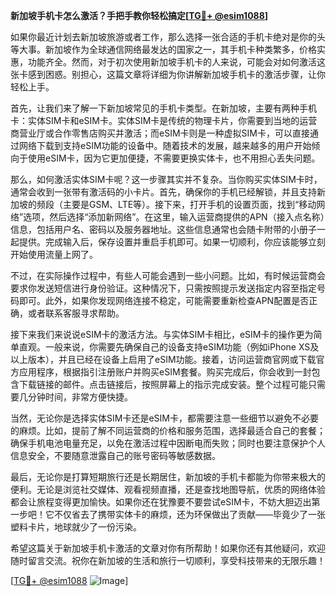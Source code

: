 **新加坡手机卡怎么激活？手把手教你轻松搞定[[TG💪+ @esim1088](https://t.me/s/esim1088)]**

如果你最近计划去新加坡旅游或者工作，那么选择一张合适的手机卡绝对是你的头等大事。新加坡作为全球通信网络最发达的国家之一，其手机卡种类繁多，价格实惠，功能齐全。然而，对于初次使用新加坡手机卡的人来说，可能会对如何激活这张卡感到困惑。别担心，这篇文章将详细为你讲解新加坡手机卡的激活步骤，让你轻松上手。

首先，让我们来了解一下新加坡常见的手机卡类型。在新加坡，主要有两种手机卡：实体SIM卡和eSIM卡。实体SIM卡是传统的物理卡片，你需要到当地的运营商营业厅或合作零售店购买并激活；而eSIM卡则是一种虚拟SIM卡，可以直接通过网络下载到支持eSIM功能的设备中。随着技术的发展，越来越多的用户开始倾向于使用eSIM卡，因为它更加便捷，不需要更换实体卡，也不用担心丢失问题。

那么，如何激活实体SIM卡呢？这一步骤其实并不复杂。当你购买实体SIM卡时，通常会收到一张带有激活码的小卡片。首先，确保你的手机已经解锁，并且支持新加坡的频段（主要是GSM、LTE等）。接下来，打开手机的设置页面，找到“移动网络”选项，然后选择“添加新网络”。在这里，输入运营商提供的APN（接入点名称）信息，包括用户名、密码以及服务器地址。这些信息通常也会随卡附带的小册子一起提供。完成输入后，保存设置并重启手机即可。如果一切顺利，你应该能够立刻开始使用流量上网了。

不过，在实际操作过程中，有些人可能会遇到一些小问题。比如，有时候运营商会要求你发送短信进行身份验证。这种情况下，只需按照提示发送指定内容至指定号码即可。此外，如果你发现网络连接不稳定，可能需要重新检查APN配置是否正确，或者联系客服寻求帮助。

接下来我们来说说eSIM卡的激活方法。与实体SIM卡相比，eSIM卡的操作更为简单直观。一般来说，你需要先确保自己的设备支持eSIM功能（例如iPhone XS及以上版本），并且已经在设备上启用了eSIM功能。接着，访问运营商官网或下载官方应用程序，根据指引注册账户并购买eSIM套餐。购买完成后，你会收到一封包含下载链接的邮件。点击链接后，按照屏幕上的指示完成安装。整个过程可能只需要几分钟时间，非常方便快捷。

当然，无论你是选择实体SIM卡还是eSIM卡，都需要注意一些细节以避免不必要的麻烦。比如，提前了解不同运营商的价格和服务范围，选择最适合自己的套餐；确保手机电池电量充足，以免在激活过程中因断电而失败；同时也要注意保护个人信息安全，不要随意泄露自己的账号密码等敏感数据。

最后，无论你是打算短期旅行还是长期居住，新加坡的手机卡都能为你带来极大的便利。无论是浏览社交媒体、观看视频直播，还是查找地图导航，优质的网络体验都会让旅程变得更加愉快。如果你还在犹豫要不要尝试eSIM卡，不妨大胆迈出第一步吧！它不仅省去了携带实体卡的麻烦，还为环保做出了贡献——毕竟少了一张塑料卡片，地球就少了一份污染。

希望这篇关于新加坡手机卡激活的文章对你有所帮助！如果你还有其他疑问，欢迎随时留言交流。祝你在新加坡的生活和旅行一切顺利，享受科技带来的无限乐趣！

[[TG💪+ @esim1088](https://t.me/s/esim1088) ![Image](https://i.postimg.cc/4NQfJmqS/Snipaste-2025-05-13-00-14-12.png)]